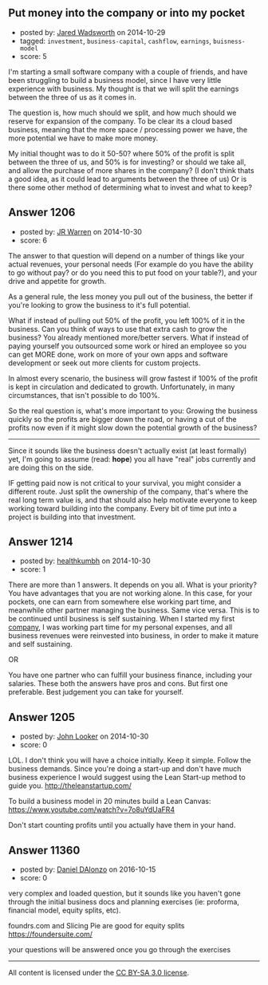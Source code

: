 ## Put money into the company or into my pocket

- posted by: [Jared Wadsworth](https://stackexchange.com/users/5056044/jared-wadsworth) on 2014-10-29
- tagged: `investment`, `business-capital`, `cashflow`, `earnings`, `buisness-model`
- score: 5

I'm starting a small software company with a couple of friends, and have been struggling to build a business model, since I have very little experience with business. My thought is that we will split the earnings between the three of us as it comes in. 

The question is, how much should we split, and how much should we reserve for expansion of the company. To be clear its a cloud based business, meaning that the more space / processing power we have, the more potential we have to make more money. 

My initial thought was to do it 50-50? where 50% of the profit is split between the three of us, and 50% is for investing? or should we take all, and allow the purchase of more shares in the company? (I don't think thats a good idea, as it could lead to arguments between the three of us) Or is there some other method of determining what to invest and what to keep?


## Answer 1206

- posted by: [JR Warren](https://stackexchange.com/users/1866317/jr-warren) on 2014-10-30
- score: 6

The answer to that question will depend on a number of things like your actual revenues, your personal needs (For example do you have the ability to go without pay? or do you need this to put food on your table?), and your drive and appetite for growth.

As a general rule, the less money you pull out of the business, the better if you're looking to grow the business to it's full potential. 

What if instead of pulling out 50% of the profit, you left 100% of it in the business. Can you think of ways to use that extra cash to grow the business? You already mentioned more/better servers. What if instead of paying yourself you outsourced some work or hired an employee so you can get MORE done, work on more of your own apps and software development or seek out more clients for custom projects.

In almost every scenario, the business will grow fastest if 100% of the profit is kept in circulation and dedicated to growth.  Unfortunately, in many circumstances, that isn't possible to do 100%.

So the real question is, what's more important to you: Growing the business quickly so the profits are bigger down the road, or having a cut of the profits now even if it might slow down the potential growth of the business?


----

Since it sounds like the business doesn't actually exist (at least formally) yet, I'm going to assume (read: **hope**) you all have "real" jobs currently and are doing this on the side.

IF getting paid now is not critical to your survival, you might consider a different route.  Just split the ownership of the company, that's where the real long term value is, and that should also help motivate everyone to keep working toward building into the company. Every bit of time put into a project is building into that investment.


## Answer 1214

- posted by: [healthkumbh](https://stackexchange.com/users/4770643/healthkumbh) on 2014-10-30
- score: 1

<p>There are more than 1 answers. It depends on you all. What is your priority? You have advantages that you are not working alone. In this case, for your pockets, one can earn from somewhere else working part time, and meanwhile other partner managing the business. Same vice versa. This is to be continued until business is self sustaining. When I started my first <a href="http://www.healthkumbh.com" rel="nofollow">company</a>, I was working part time for my personal expenses, and all business revenues were reinvested into business, in order to make it mature and self sustaining.</p>

<p>OR</p>

<p>You have one partner who can fulfill your business finance, including your salaries.
These both the answers have pros and cons. But first one preferable. Best judgement you can take for yourself.</p>



## Answer 1205

- posted by: [John Looker](https://stackexchange.com/users/5196682/john-looker) on 2014-10-30
- score: 0

LOL. I don't think you will have a choice initially. Keep it simple. Follow the business demands. Since you're doing a start-up and don't have much business experience I would suggest using the Lean Start-up method to guide you. http://theleanstartup.com/

To build a business model in 20 minutes build a Lean Canvas: https://www.youtube.com/watch?v=7o8uYdUaFR4

Don't start counting profits until you actually have them in your hand.


## Answer 11360

- posted by: [Daniel DAlonzo](https://stackexchange.com/users/6664489/daniel-dalonzo) on 2016-10-15
- score: 0

very complex and loaded question, but it sounds like you haven't gone through the initial business docs and planning exercises (ie: proforma, financial model, equity splits, etc). 

foundrs.com and Slicing Pie are good for equity splits
https://foundersuite.com/

your questions will be answered once you go through the exercises



---

All content is licensed under the [CC BY-SA 3.0 license](https://creativecommons.org/licenses/by-sa/3.0/).
